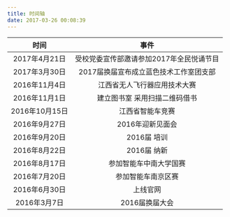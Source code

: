 ```yaml
---
title: 时间轴
date: 2017-03-26 00:08:39
---
```


|时间|事件|
|:---:|:---:|
|2017年4月21日 |受校党委宣传部邀请参加2017年全民悦诵节目|
|2017年3月30日 |2017届换届宣布成立蓝色技术工作室团支部|
|2016年11月4日 |江西省无人飞行器应用技术大赛|
|2016年11月1日 |建立图书室 采用扫描二维码借书|
|2016年10月15日 |江西省智能车竞赛|
|2016年9月27日 |2016年迎新见面会|
|2016年9月20日 |2016届 培训|
|2016年8月22日 |2016届 纳新|
|2016年8月17日 |参加智能车中南大学国赛|
|2016年7月20日 |参加智能车南京区赛|
|2016年6月30日 |上线官网|
|2016年3月7日 |2016届换届大会|